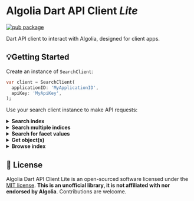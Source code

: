 # Algolia Dart API Client _Lite_

[![pub package](https://img.shields.io/pub/v/algolia_lite.svg)](https://pub.dev/packages/algolia_lite)

Dart API client to interact with Algolia, designed for client apps.

## 💡Getting Started

Create an instance of `SearchClient`:

```dart
var client = SearchClient(
  applicationID: 'MyApplicationID',
  apiKey: 'MyApiKey',
);
```

Use your search client instance to make API requests:

<details>
<summary><strong>Search index</strong></summary>

```dart
var request = SearchRequest.create(
  indexName: 'MyIndexName',
  params: {'query': 'phone'},
);
var response = await client.search(request);
```
</details>

<details>
<summary><strong>Search multiple indices</strong></summary>

```dart
var request = MultiSearchRequest(requests: 
  [
    SearchRequest.create(indexName: 'MyIndexName1', params: params),
    SearchRequest.create(indexName: 'MyIndexName2', params: params),
  ],
);
var response = await client.multiSearch(request);
```
</details>

<details>
<summary><strong>Search for facet values</strong></summary>

```dart
var request = FacetSearchRequest(
  indexName: 'MyIndexName',
  facetName: 'categories',
  facetQuery: 'phone',
);
var response = await client.facetsSearch(request);
```
</details>

<details>
<summary><strong>Get object(s)</strong></summary>

```dart
var request = ObjectRequest(
  indexName: 'MyIndexName',
  objectID: 'MyObjectID',
  attributes: ['email', 'name'],
);
var objectResponse = await client.object(request);
```
```dart
final response = await client.objects(
    [
      ObjectRequest(indexName: 'MyIndexName1', objectID: 'MyObjectID1'),
      ObjectRequest(indexName: 'MyIndexName1', objectID: 'MyObjectID2'),
    ],
);
```
</details>

<details>
<summary><strong>Browse index</strong></summary>

```dart
var request = SearchRequest('MyIndexName');
var stream = client.browse(request);
await for (var response in stream) {
  print(response);
}
```
</details>

## 📄 License

Algolia Dart API Client Lite is an open-sourced software licensed under the [MIT license](LICENSE.md).
**This is an unofficial library, it is not affiliated with nor endorsed by Algolia**. Contributions are welcome.

